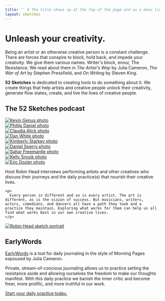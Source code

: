 ```yaml
---
title: '' # The title shows up at the top of the page and as a menu link in minima if we don't set a title the first h1 becomes the title
layout: sketches
---
```


# Unleash your creativity.

Being an artist or an otherwise creative person is a constant challenge. There are forces that conspire to block, hold back, and impede your creativity. We give them various names. Writer's block, ennui, The Resistance. We read about them in _The Artist's Way_ by Julia Cameron, _The War of Art_ by Stephen Pressfield, and _On Writing_ by Steven King.

**52 Sketches** is dedicated to creating tools to do something about it. We create things that help artists and creative people unlock their creativity, generate flow states, create, and live the lives of creative people.

## The 52 Sketches podcast

<div class="gallery">
  <div class="gallery__photo"><a href="/podcast/2020/10/08/52-Sketches-Episode-001.html"><img src="/images/square/kevin-genus.jpg" alt="Kevin Genus photo"></a></div>
  <div class="gallery__photo"><a href="/podcast/2020/10/15/52-Sketches-Episode-002.html"><img src="/images/square/phillip-daniel.jpg" alt="Phillip Daniel photo"></a></div>
  <div class="gallery__photo"><a href="/podcast/2020/10/22/52-Sketches-Episode-003.html"><img src="/images/square/claudia-alick.jpg" alt="Claudia Alick photo"></a></div>
  <div class="gallery__photo"><a href="/podcast/2020/11/12/52-Sketches-Episode-006-DanWhite.html"><img src="/images/square/dan-white.png" alt="Dan White photo"></a></div>
  <div class="gallery__photo"><a href="/podcast/2020/11/19/52-Sketches-Episode-007-KimberlyStarkey.html"><img src="/images/square/kimberly-starkey.jpg" alt="Kimberly Starkey photo"></a></div>
  <div class="gallery__photo"><a href="/podcast/2020/12/03/52-Sketches-Episode-009-DanielSperry.html"><img src="/images/square/daniel-sperry.jpg" alt="Daniel Sperry photo"></a></div>
  <div class="gallery__photo"><a href="/podcast/2020/12/10/52-Sketches-Episode-010-SaharFreemantle.html"><img src="/images/square/sahar-freemantle.jpg" alt="Sahar Freemantle photo"></a></div>
  <div class="gallery__photo"><a href="/podcast/2020/12/17/52-Sketches-Episode-011-KellySnook.html"><img src="/images/square/kelly-snook.jpg" alt="Kelly Snook photo"></a></div>
  <div class="gallery__photo"><a href="/podcast/2021/01/07/52-Sketches-Episode-012-EricDozier.html"><img src="/images/square/eric-dozier.png" alt="Eric Dozier photo"></a></div>
</div>

<section>
  <div>
    <p>
      Host Robin Head interviews performing artists and other creatives who discuss their journeys and the daily practice(s) that nourish their creative lives.
    </p>

    <p>
      Every person is different and so is every artist. The art is different, as is the vision of success. But musicians, writers, actors, comedians, and dancers all have a path they took and a practice they maintain. Exploring what works for them can help us all find what works best in our own creative lives.
    </p>
  </div>
  <a href='https://podcasts.apple.com/us/podcast/52-sketches/id1533501322'>
    <img
      src="/images/podcast-cover.png"
      alt="Robin Head sketch portrait"
      class="section__image podcast-cover"
    />
  </a>
</section>

## EarlyWords

[EarlyWords](https://earlywords.io) is a tool for daily journaling in the style of Morning Pages espoused by Julia Cameron.

Private, stream-of-concious journaling allows us to practice setting the resistance aside and allowing ourselves the freedom to make our thoughts manifest. With this daily practice we banish the inner critic and become freer, more prolific, and more truthful in our work.

[Start your daily practice today.](https://earlywords.io)

<!---
## Lightpanel

(Coming soon)

In an ideal world you would have just the right amount of natural light for filming. Barring that, you would have the right studio lights, filters, and diffusers you need to look your best.

We don't live in an ideal world. Sometimes all you have is your computer screen.

Lightpanel turns any computer screen into an adjustable panel light with adjustable color temperature. It's perfect for Zoom meetings, video conferences, or audition self-tapes. Anytime you need a light but only have a computer screen, Lightpanel is here for you.
-->
